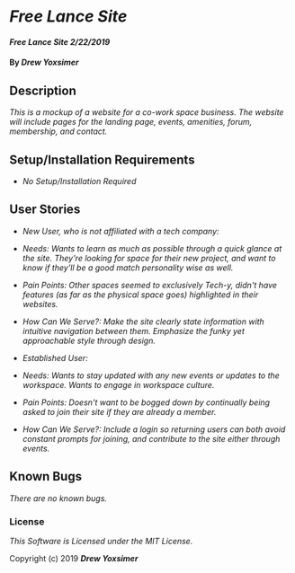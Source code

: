 # _Free Lance Site_

#### _Free Lance Site 2/22/2019_

#### By _*Drew Yoxsimer*_

## Description

_This is a mockup of a website for a co-work space business. The website will include pages for the landing page, events, amenities, forum, membership, and contact._


## Setup/Installation Requirements

* _No Setup/Installation Required_

## User Stories

* _New User, who is not affiliated with a tech company:_
* _Needs: Wants to learn as much as possible through a quick glance at the site. They're looking for space for their new project, and want to know if they'll be a good match personality wise as well._
* _Pain Points: Other spaces seemed to exclusively Tech-y, didn't have features (as far as the physical space goes) highlighted in their websites._
* _How Can We Serve?: Make the site clearly state information with intuitive navigation between them. Emphasize the funky yet approachable style through design._

* _Established User:_
* _Needs: Wants to stay updated with any new events or updates to the workspace. Wants to engage in workspace culture._
* _Pain Points: Doesn't want to be bogged down by continually being asked to join their site if they are already a member._
* _How Can We Serve?: Include a login so returning users can both avoid constant prompts for joining, and contribute to the site either through events._

## Known Bugs

_There are no known bugs._

### License

*This Software is Licensed under the MIT License.*

Copyright (c) 2019 **_Drew Yoxsimer_**
